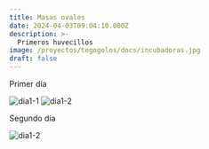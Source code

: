 ```yaml
---
title: Masas ovales
date: 2024-04-03T09:04:10.000Z
description: >-
  Primeros huvecillos
image: /proyectos/tegogolos/docs/incubadoras.jpg
draft: false
---
```


Primer día 

![dia1-1](/proyectos/tegogolos/docs/masaH.jpg)
![dia1-2](/proyectos/tegogolos/docs/masah0.jpg)

Segundo día

![dia1-2](/proyectos/tegogolos/docs/masah1.jpg)
